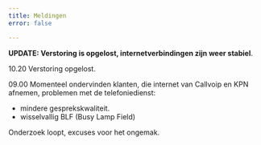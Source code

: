 ```yaml
---
title: Meldingen
error: false

---
```

**UPDATE: Verstoring is opgelost, internetverbindingen zijn weer stabiel**.

10\.20 Verstoring opgelost.

09\.00 Momenteel ondervinden klanten, die internet van Callvoip en KPN afnemen, problemen met de telefoniedienst:

* mindere gesprekskwaliteit.
* wisselvallig BLF (Busy Lamp Field)

Onderzoek loopt, excuses voor het ongemak. 